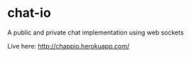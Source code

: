 # chat-io
A public and private chat implementation using web sockets

Live here: http://chappio.herokuapp.com/


